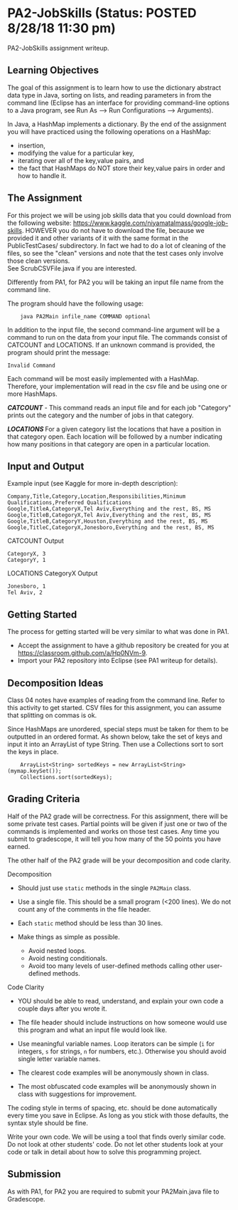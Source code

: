 # PA2-JobSkills (Status: POSTED 8/28/18 11:30 pm)
PA2-JobSkills assignment writeup.

## Learning Objectives

The goal of this assignment is to learn how to use the dictionary abstract 
data type in Java, sorting on lists, and reading parameters in from the
command line (Eclipse has an interface for providing command-line options to
a Java program, see Run As --> Run Configurations --> Arguments).

In Java, a HashMap implements a dictionary.  By the end of the assignment 
you will have practiced using the following operations on a HashMap:
  * insertion,
  * modifying the value for a particular key,
  * iterating over all of the key,value pairs, and
  * the fact that HashMaps do NOT store their key,value pairs in order 
    and how to handle it.

## The Assignment

For this project we will be using job skills data that you could download from 
the following website: 
https://www.kaggle.com/niyamatalmass/google-job-skills.
HOWEVER you do not have to download the file, because we provided it and other
variants of it with the same format in the PublicTestCases/ subdirectory.
In fact we had to do a lot of cleaning of the files, so see the "clean" versions
and note that the test cases only involve those clean versions.  
See ScrubCSVFile.java if you are interested.

Differently from PA1, for PA2 you will be taking an input file name from
the command line. 

The program should have the following usage:
```
    java PA2Main infile_name COMMAND optional
```
In addition to the input file, the second command-line argument will be a 
command to run on the data from your input file. The commands consist of 
CATCOUNT and LOCATIONS.  If an unknown command is provided, the program should
print the message:
```
Invalid Command
```

Each command will be most easily implemented with a HashMap.  Therefore,
your implementation will read in the csv file and be using one
or more HashMaps.

***CATCOUNT*** - This command reads an input file and for each job "Category" 
prints out the category and the number of jobs in that category.

***LOCATIONS <CATEGORY>*** For a given category list the locations that 
have a position in that category open.  Each location will be followed
by a number indicating how many positions in that category are open
in a particular location.
       
## Input and Output
Example input (see Kaggle for more in-depth description):
```
Company,Title,Category,Location,Responsibilities,Minimum Qualifications,Preferred Qualifications
Google,TitleA,CategoryX,Tel Aviv,Everything and the rest, BS, MS
Google,TitleB,CategoryX,Tel Aviv,Everything and the rest, BS, MS
Google,TitleB,CategoryY,Houston,Everything and the rest, BS, MS
Google,TitleC,CategoryX,Jonesboro,Everything and the rest, BS, MS 
```

CATCOUNT Output 
```
CategoryX, 3
CategoryY, 1
```

LOCATIONS CategoryX Output 
```
Jonesboro, 1
Tel Aviv, 2
```

## Getting Started

The process for getting started will be very similar to what was done in PA1.
* Accept the assignment to have a github repository be created for you at
  https://classroom.github.com/a/Hp0NVm-9.
* Import your PA2 repository into Eclipse (see PA1 writeup for details).

## Decomposition Ideas

Class 04 notes have examples of reading from the command line.
Refer to this activity to get started.
CSV files for this assignment, you can assume that splitting on commas
is ok.

Since HashMaps are unordered, special steps must be taken for them to be 
outputted in an ordered format. As shown below, take the set of keys and 
input it into an ArrayList of type String. Then use a Collections sort to 
sort the keys in place.

```
	ArrayList<String> sortedKeys = new ArrayList<String>(mymap.keySet());
	Collections.sort(sortedKeys);
```

## Grading Criteria

Half of the PA2 grade will be correctness.  For this assignment, there will be some 
private test cases. Partial points will be given if just one or two of the commands 
is implemented and works on those test cases.  Any time you submit to gradescope, 
it will tell you how many of the 50 points you have earned.

The other half of the PA2 grade will be your decomposition and code clarity.

Decomposition
* Should just use `static` methods in the single `PA2Main` class.

* Use a single file.  This should be a small program (<200 lines).
  We do not count any of the comments in the file header.

* Each `static` method should be less than 30 lines.

* Make things as simple as possible.
  * Avoid nested loops.
  * Avoid nesting conditionals.
  * Avoid too many levels of user-defined methods calling other
  user-defined methods.


Code Clarity
* YOU should be able to read, understand, and explain your own code
a couple days after you wrote it.

* The file header should include instructions on how someone would
use this program and what an input file would look like.

* Use meaningful variable names.  Loop iterators can
be simple (`i` for integers, `s` for strings, `n` for numbers, etc.).
Otherwise you should avoid single letter variable names.

* The clearest code examples will be anonymously shown in class.

* The most obfuscated code examples will be anonymously shown in class
with suggestions for improvement.


The coding style in terms of spacing, etc. should be done automatically
every time you save in Eclipse.  As long as you stick with those defaults,
the syntax style should be fine.

Write your own code.  We will be using a tool that finds overly similar code.
Do not look at other students' code.  Do not let other students look at your code 
or talk in detail about how to solve this programming project. 


## Submission

As with PA1, for PA2 you are required to submit your PA2Main.java file to Gradescope.
